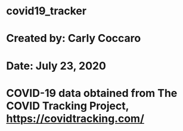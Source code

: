 # covid19_tracker

# Created by: Carly Coccaro
# Date: July 23, 2020

# COVID-19 data obtained from The COVID Tracking Project, https://covidtracking.com/
